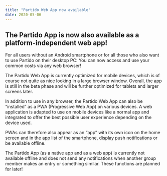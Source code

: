 ```yaml
---
title: "Partido Web App now available"
date: 2020-05-06
---
```


## The Partido App is now also available as a platform-independent web app!

For all users without an Android smartphone or for all those who also want to use Partido on their desktop PC: You can now access and use your common costs via any web browser!

The Partido Web App is currently optimized for mobile devices, which is of course not quite as nice looking in a large browser window. Overall, the app is still in the beta phase and will be further optimized for tablets and larger screens later.

In addition to use in any browser, the Partido Web App can also be “installed” as a PWA (Progressive Web App) on various devices. A web application is adapted to use on mobile devices like a normal app and integrated to offer the best possible user experience depending on the device used.

PWAs can therefore also appear as an “app” with its own icon on the home screen and in the app list of the smartphone, display push notifications or be available offline.

The Partido App (as a native app and as a web app) is currently not available offline and does not send any notifications when another group member makes an entry or something similar. These functions are planned for later!
